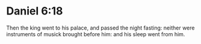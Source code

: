 # Daniel 6:18

Then the king went to his palace, and passed the night fasting: neither were instruments of musick brought before him: and his sleep went from him.